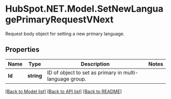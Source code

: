 # HubSpot.NET.Model.SetNewLanguagePrimaryRequestVNext
Request body object for setting a new primary language.

## Properties

Name | Type | Description | Notes
------------ | ------------- | ------------- | -------------
**Id** | **string** | ID of object to set as primary in multi-language group. | 

[[Back to Model list]](../README.md#documentation-for-models) [[Back to API list]](../README.md#documentation-for-api-endpoints) [[Back to README]](../README.md)

